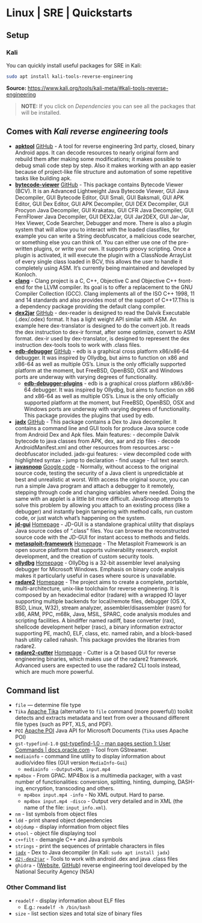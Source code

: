 # Linux | SRE | Quickstarts
## Setup
### Kali
You can quickly install useful packages for SRE in Kali: 
```bash
sudo apt install kali-tools-reverse-engineering
```
**Source:** https://www.kali.org/tools/kali-meta/#kali-tools-reverse-engineering
> **NOTE:** If you click on *Dependencies* you can see all the packages that will be installed.
## Comes with *Kali reverse engineering tools*
- [**apktool**](https://www.kali.org/tools/apktool/) [GitHub](https://ibotpeaches.github.io/Apktool/) - A tool for reverse engineering 3rd party, closed, binary Android apps. It can decode resources to nearly original form and rebuild them after making some modifications; it makes possible to debug smali code step by step. Also it makes working with an app easier because of project-like file structure and automation of some repetitive tasks like building apk.
- [**bytecode-viewer**](https://www.kali.org/tools/bytecode-viewer/) [GitHub](https://github.com/Konloch/bytecode-viewer) - This package contains Bytecode Viewer (BCV). It is an Advanced Lightweight Java Bytecode Viewer, GUI Java Decompiler, GUI Bytecode Editor, GUI Smali, GUI Baksmali, GUI APK Editor, GUI Dex Editor, GUI APK Decompiler, GUI DEX Decompiler, GUI Procyon Java Decompiler, GUI Krakatau, GUI CFR Java Decompiler, GUI FernFlower Java Decompiler, GUI DEX2Jar, GUI Jar2DEX, GUI Jar-Jar, Hex Viewer, Code Searcher, Debugger and more. There is also a plugin system that will allow you to interact with the loaded classfiles, for example you can write a String deobfuscator, a malicious code searcher, or something else you can think of. You can either use one of the pre-written plugins, or write your own. It supports groovy scripting. Once a plugin is activated, it will execute the plugin with a ClassNode ArrayList of every single class loaded in BCV, this allows the user to handle it completely using ASM. It’s currently being maintained and developed by Konloch.
- [**clang**](https://www.kali.org/tools/llvm-defaults/) []() - Clang project is a C, C++, Objective C and Objective C++ front-end for the LLVM compiler. Its goal is to offer a replacement to the GNU Compiler Collection (GCC). Clang implements all of the ISO C++ 1998, 11 and 14 standards and also provides most of the support of C++17.This is a dependency package providing the default clang compiler.
- [**dex2jar**](https://www.kali.org/tools/dex2jar/) [GitHub](https://github.com/pxb1988/dex2jar/tree/2.x) - dex-reader is designed to read the Dalvik Executable (.dex/.odex) format. It has a light weight API similar with ASM. An example here dex-translator is designed to do the convert job. It reads the dex instruction to dex-ir format, after some optimize, convert to ASM format. dex-ir used by dex-translator, is designed to represent the dex instruction dex-tools tools to work with .class files.
- [**edb-debugger**](https://www.kali.org/tools/edb-debugger/) [GitHub](https://github.com/eteran/edb-debugger) - edb is a graphical cross platform x86/x86-64 debugger. It was inspired by Ollydbg, but aims to function on x86 and x86-64 as well as multiple OS’s. Linux is the only officially supported platform at the moment, but FreeBSD, OpenBSD, OSX and Windows ports are underway with varying degrees of functionality.
    - [**edb-debugger-plugins**](https://www.kali.org/tools/edb-debugger/) - edb is a graphical cross platform x86/x86-64 debugger. It was inspired by Ollydbg, but aims to function on x86 and x86-64 as well as multiple OS’s. Linux is the only officially supported platform at the moment, but FreeBSD, OpenBSD, OSX and Windows ports are underway with varying degrees of functionality. This package provides the plugins that used by edb.
- [**jadx**](https://www.kali.org/tools/jadx/) [GitHub](https://github.com/skylot/jadx) - This package contains a Dex to Java decompiler. It contains a command line and GUI tools for produce Java source code from Android Dex and Apk files. Main features: - decompile Dalvik bytecode to java classes from APK, dex, aar and zip files - decode AndroidManifest.xml and other resources from resources.arsc - deobfuscator included. jadx-gui features: - view decompiled code with highlighted syntax - jump to declaration - find usage - full text search.
- [**javasnoop**](https://www.kali.org/tools/javasnoop/) [Google code](https://code.google.com/p/javasnoop/) - Normally, without access to the original source code, testing the security of a Java client is unpredictable at best and unrealistic at worst. With access the original source, you can run a simple Java program and attach a debugger to it remotely, stepping through code and changing variables where needed. Doing the same with an applet is a little bit more difficult. JavaSnoop attempts to solve this problem by allowing you attach to an existing process (like a debugger) and instantly begin tampering with method calls, run custom code, or just watch what’s happening on the system.
- [**jd-gui**](https://www.kali.org/tools/jd-gui/) [Homepage](http://jd.benow.ca/) - JD-GUI is a standalone graphical utility that displays Java source codes of “.class” files. You can browse the reconstructed source code with the JD-GUI for instant access to methods and fields.
- [**metasploit-framework**](https://www.kali.org/tools/metasploit-framework/) [Homepage](https://www.metasploit.com/) - The Metasploit Framework is an open source platform that supports vulnerability research, exploit development, and the creation of custom security tools.
- [**ollydbg**](https://www.kali.org/tools/ollydbg/) [Homepage](http://www.ollydbg.de/) - OllyDbg is a 32-bit assembler level analysing debugger for Microsoft Windows. Emphasis on binary code analysis makes it particularly useful in cases where source is unavailable.
- [**radare2**](https://www.kali.org/tools/radare2/) [Homepage](https://www.radare.org/) - The project aims to create a complete, portable, multi-architecture, unix-like toolchain for reverse engineering. It is composed by an hexadecimal editor (radare) with a wrapped IO layer supporting multiple backends for local/remote files, debugger (OS X, BSD, Linux, W32), stream analyzer, assembler/disassembler (rasm) for x86, ARM, PPC, m68k, Java, MSIL, SPARC, code analysis modules and scripting facilities. A bindiffer named radiff, base converter (rax), shellcode development helper (rasc), a binary information extractor supporting PE, mach0, ELF, class, etc. named rabin, and a block-based hash utility called rahash. This package provides the libraries from radare2.
- [**radare2-cutter**](https://www.kali.org/tools/radare2-cutter/) [Homepage](https://cutter.re/) - Cutter is a Qt based GUI for reverse engineering binaries, which makes use of the radare2 framework. Advanced users are expected to use the radare2 CLI tools instead, which are much more powerful.

## Command list
- `file` — determine file type
- `Tika` [Apache Tika](https://tika.apache.org/) (alternative to `file` command (more powerful)) toolkit detects and extracts metadata and text from over a thousand different file types (such as PPT, XLS, and PDF).
- `POI` [Apache POI](https://poi.apache.org/) Java API for Microsoft Documents (`Tika` uses Apache POI)
- `gst-typefind-1.0` [gst-typefind-1.0 - man pages section 1: User Commands | docs.oracle.com](https://docs.oracle.com/cd/E88353_01/html/E37839/gst-typefind-1-0-1.html) - Tool from GStreamer.
- `mediainfo` - command line utility to display information about audio/video files (GUI version `MediaInfo-Gui`)
    - `mediainfo --Output=XML input.mp4`
- `mp4box` - From GPAC. MP4Box is a multimedia packager, with a vast number of functionalities: conversion, splitting, hinting, dumping, DASH-ing, encryption, transcoding and others.
    - `mp4box input.mp4 -info` - No XML output. Hard to parse.
    - `mp4box input.mp4 -disco` - Output very detailed and in XML (the name of the file: `input_info.xml`).
- `nm` - list symbols from object files
- `ldd` - print shared object dependencies
- `objdump` - display information from object files
- `otool` - object file displaying tool
- `c++filt` - demangle C++ and Java symbols
- `strings` - print the sequences of printable characters in files
- [`jadx`](https://github.com/skylot/jadx) - Dex to Java decompiler (in Kali: `sudo apt install jadx`)
- [`d2j-dex2jar`](https://github.com/pxb1988/dex2jar/tree/2.x) - Tools to work with android .dex and java .class files
- `ghidra` - ([Website](https://ghidra-sre.org/), [GitHub](https://github.com/NationalSecurityAgency/ghidra)) reverse engineering tool developed by the National Security Agency (NSA)

### Other Command list
- `readelf` - display information about ELF files
    - E.g.: `readelf -h /bin/bash`
- `size` - list section sizes and total size of binary files
